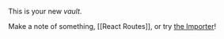 This is your new *vault*.

Make a note of something, [[React Routes]], or try [the Importer](https://help.obsidian.md/Plugins/Importer)!